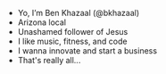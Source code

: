 - Yo, I’m Ben Khazaal (@bkhazaal)
- Arizona local
- Unashamed follower of Jesus
- I like music, fitness, and code
- I wanna innovate and start a business 
- That's really all...
